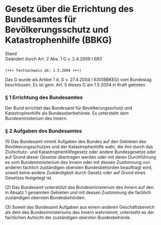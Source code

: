 Gesetz über die Errichtung des Bundesamtes für Bevölkerungsschutz und Katastrophenhilfe (BBKG)
==============================================================================================

Stand  
Geändert durch Art. 2 Abs. 1 G v. 2.4.2009 I 693

### 

```
(+++ Textnachweis ab: 1.5.2004 +++)
```

Das G wurde als Artikel 1 d. G v. 27.4.2004 I 630(BBKEG) vom Bundestag beschlossen. Es ist gem. Art. 5 dieses G am 1.5.2004 in Kraft getreten.

### § 1 Errichtung des Bundesamtes

Der Bund errichtet das Bundesamt für Bevölkerungsschutz und Katastrophenhilfe als Bundesoberbehörde. Es untersteht dem Bundesministerium des Innern.

### § 2 Aufgaben des Bundesamtes

(1) Das Bundesamt nimmt Aufgaben des Bundes auf den Gebieten des Bevölkerungsschutzes und der Katastrophenhilfe wahr, die ihm durch das Zivilschutz- und Katastrophenhilfegesetz oder andere Bundesgesetze oder auf Grund dieser Gesetze übertragen werden oder mit deren Durchführung es vom Bundesministerium des Innern oder mit dessen Zustimmung von anderen fachlich zuständigen obersten Bundesbehörden beauftragt wird, soweit keine andere Zuständigkeit durch Gesetz oder auf Grund eines Gesetzes festgelegt ist.

(2) Das Bundesamt unterstützt das Bundesministerium des Innern auf den in Absatz 1 genannten Gebieten und mit dessen Zustimmung die fachlich zuständigen obersten Bundesbehörden.

(3) Soweit das Bundesamt Aufgaben aus einem anderen Geschäftsbereich als dem des Bundesministeriums des Innern wahrnimmt, untersteht es der fachlichen Aufsicht der zuständigen obersten Bundesbehörde.
